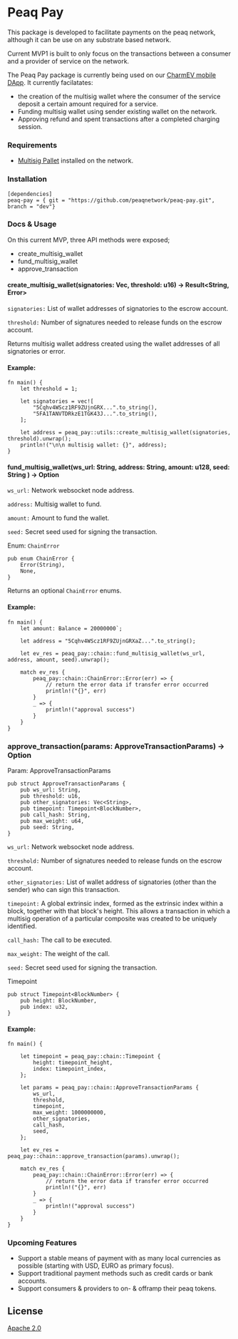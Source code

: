 # Peaq Pay

This package is developed to facilitate payments on the peaq network, although it can be use on any substrate based network.

Current MVP1 is built to only focus on the transactions between a consumer and a provider of service on the network.

The Peaq Pay package is currently being used on our [CharmEV mobile DApp](https://github.com/peaqnetwork/peaq-network-charmev). It currently facilatates:
* the creation of the multisig wallet where the consumer of the service deposit a certain amount required for a service. 
* Funding multisig wallet using sender existing wallet on the network. 
* Approving refund and spent transactions after a completed charging session.

### Requirements
* [Multisig Pallet](https://crates.io/crates/pallet-multisig) installed on the network.

### Installation

```
[dependencies]
peaq-pay = { git = "https://github.com/peaqnetwork/peaq-pay.git", branch = "dev"}

```

### Docs & Usage
On this current MVP, three API methods were exposed;

* create_multisig_wallet
* fund_multisig_wallet
* approve_transaction

#### create_multisig_wallet(signatories: Vec<String>, threshold: u16) -> Result<String, Error>

`signatories:` List of wallet addresses of signatories to the escrow account.

`threshold:` Number of signatures needed to release funds on the escrow account.

Returns multisig wallet address created using the wallet addresses of all signatories or error.

#### Example: 
```
fn main() {
    let threshold = 1;

    let signatories = vec![
        "5Cqhv4WScz1RF9ZUjnGRX...".to_string(),
        "5FA1TANVTDRkzE1TGK43J...".to_string(),
    ];

    let address = peaq_pay::utils::create_multisig_wallet(signatories, threshold).unwrap();
    println!("\n\n multisig wallet: {}", address);
}
```

#### fund_multisig_wallet(ws_url: String, address: String, amount: u128, seed: String ) -> Option<ChainError>

`ws_url:` Network websocket node address.

`address:` Multisig wallet to fund.

`amount:` Amount to fund the wallet. 

`seed:` Secret seed used for signing the transaction.

Enum: `ChainError`
```
pub enum ChainError {
    Error(String),
    None,
}
```

Returns an optional `ChainError` enums.
#### Example: 
```
fn main() {
    let amount: Balance = 20000000`;

    let address = "5Cqhv4WScz1RF9ZUjnGRXaZ...".to_string();

    let ev_res = peaq_pay::chain::fund_multisig_wallet(ws_url, address, amount, seed).unwrap();

    match ev_res {
        peaq_pay::chain::ChainError::Error(err) => {
            // return the error data if transfer error occurred
            println!("{}", err)
        }
        _ => {
            println!("approval success")
        }
    }
}
```


### approve_transaction(params: ApproveTransactionParams) -> Option<ChainError>

Param: ApproveTransactionParams 
```
pub struct ApproveTransactionParams {
    pub ws_url: String,
    pub threshold: u16,
    pub other_signatories: Vec<String>,
    pub timepoint: Timepoint<BlockNumber>,
    pub call_hash: String,
    pub max_weight: u64,
    pub seed: String,
}
```

`ws_url:` Network websocket node address.

`threshold:` Number of signatures needed to release funds on the escrow account.

`other_signatories:` List of wallet address of signatories (other than the sender) who can sign this transaction.

`timepoint:` A global extrinsic index, formed as the extrinsic index within a block, together with that block's height. This allows a transaction in which a multisig operation of a particular composite was created to be uniquely identified. 

`call_hash:` The call to be executed. 

`max_weight:` The weight of the call.

`seed:` Secret seed used for signing the transaction.


Timepoint
```
pub struct Timepoint<BlockNumber> {
    pub height: BlockNumber,
    pub index: u32,
}
```
#### Example: 
```
fn main() {

    let timepoint = peaq_pay::chain::Timepoint {
        height: timepoint_height,
        index: timepoint_index,
    };

    let params = peaq_pay::chain::ApproveTransactionParams {
        ws_url,
        threshold,
        timepoint,
        max_weight: 1000000000,
        other_signatories,
        call_hash,
        seed,
    };

    let ev_res = peaq_pay::chain::approve_transaction(params).unwrap();

    match ev_res {
        peaq_pay::chain::ChainError::Error(err) => {
            // return the error data if transfer error occurred
            println!("{}", err)
        }
        _ => {
            println!("approval success")
        }
    }
}
```

### Upcoming Features
* Support a stable means of payment with as many local currencies as possible (starting with USD, EURO as primary focus).
* Support traditional payment methods such as credit cards or bank accounts.
* Support consumers & providers to on- & offramp their peaq tokens.




## License

[Apache 2.0](https://choosealicense.com/licenses/apache-2.0/)

